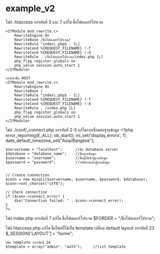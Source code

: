 # example_v2
ไฟล์ .htaccess บรรทัดที่ 3 และ 7 แก้ไข ชื่อโฟลเดอร์โปรเจค

	<IfModule mod_rewrite.c>
		RewriteEngine On
		RewriteBase /ชื่อโฟลเดอร์โปรเจค/
		RewriteRule ^index\.php$ - [L]
		RewriteCond %{REQUEST_FILENAME} !-f
		RewriteCond %{REQUEST_FILENAME} !-d
		RewriteRule . /ชื่อโฟลเดอร์โปรเจค/index.php [L]
		php_flag register_globals on
		php_value session.auto_start 1
	</IfModule>

	กรณีนำขึ้น HOST
	<IfModule mod_rewrite.c>
		RewriteEngine On
		RewriteBase /
		RewriteRule ^index\.php$ - [L]
		RewriteCond %{REQUEST_FILENAME} !-f
		RewriteCond %{REQUEST_FILENAME} !-d
		RewriteRule . /index.php [L]
		php_flag register_globals on
		php_value session.auto_start 1
	</IfModule>

ไฟล์ ./conf/_connect.php บรรทัดที่ 2-5 แก้ไขการเชื่อมต่อฐานข้อมูล
	<?php
	error_reporting(E_ALL);
	ob_start();
	ini_set('display_errors', 1);
	date_default_timezone_set("Asia/Bangkok");

	$servername = "localhost";		//ชื่อ database server 
	$database = "database_name";	//ชื่อฐานข้อมูล
	$username = "username";			//ชื่อผู้ใช้เข้าสู่ฐานข้อมูล
	$password = "password";			//รหัสผ่านเข้าสู่ฐานข้อมูล


	// Create connection
	$conn = new mysqli($servername, $username, $password, $database);
	$conn->set_charset("utf8");

	// Check connection
	if ($conn->connect_error) {
	    die("Connection failed: " . $conn->connect_error);
	} 
	?>

ไฟล์ index.php  บรรทัดที่ 7 แก้ไข ชื่อโฟลเดอร์โปรเจค
	$FORDER = "/ชื่อโฟลเดอร์โปรเจค";

ไฟล์ htaccess.php แก้ไข ชื่อไฟล์ที่ใช้เป็น template
	เปลี่ยน default layout บรรทัดที่ 23
	$_SESSION['LAYOUT'] = "home";

	เพิ่ม template บรรทัดที่ 24
	$template = array("admin", "auth");		//list template
